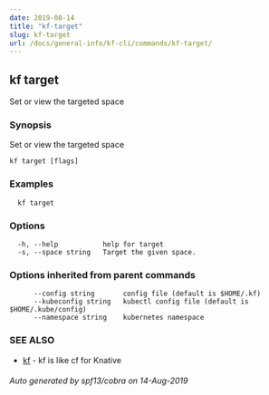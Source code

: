 ```yaml
---
date: 2019-08-14
title: "kf-target"
slug: kf-target
url: /docs/general-info/kf-cli/commands/kf-target/
---
```

## kf target

Set or view the targeted space

### Synopsis

Set or view the targeted space

```
kf target [flags]
```

### Examples

```
  kf target
```

### Options

```
  -h, --help           help for target
  -s, --space string   Target the given space.
```

### Options inherited from parent commands

```
      --config string       config file (default is $HOME/.kf)
      --kubeconfig string   kubectl config file (default is $HOME/.kube/config)
      --namespace string    kubernetes namespace
```

### SEE ALSO

* [kf](/docs/general-info/kf-cli/commands/kf/)	 - kf is like cf for Knative

###### Auto generated by spf13/cobra on 14-Aug-2019
